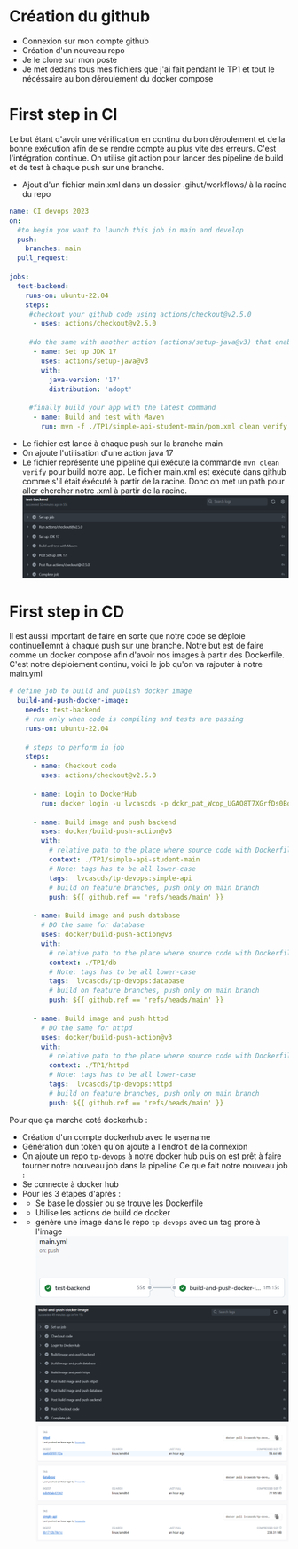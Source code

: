 # Création du github
- Connexion sur mon compte github
- Création d'un nouveau repo
- Je le clone sur mon poste 
- Je met dedans tous mes fichiers que j'ai fait pendant le TP1 et tout le nécéssaire au bon déroulement du docker compose

# First step in CI
Le but étant d'avoir une vérification en continu du bon déroulement et de la bonne exécution afin de se rendre compte au plus vite des erreurs. C'est l'intégration continue. On utilise git action pour lancer des pipeline de build et de test à chaque push sur une branche.
- Ajout d'un fichier main.xml dans un dossier .gihut/workflows/ à la racine du repo
``` yml
name: CI devops 2023
on:
  #to begin you want to launch this job in main and develop
  push:
    branches: main
  pull_request:

jobs:
  test-backend: 
    runs-on: ubuntu-22.04
    steps:
     #checkout your github code using actions/checkout@v2.5.0
      - uses: actions/checkout@v2.5.0

     #do the same with another action (actions/setup-java@v3) that enable to setup jdk 17
      - name: Set up JDK 17
        uses: actions/setup-java@v3
        with:
          java-version: '17'
          distribution: 'adopt'

     #finally build your app with the latest command
      - name: Build and test with Maven
        run: mvn -f ./TP1/simple-api-student-main/pom.xml clean verify 
```
- Le fichier est lancé à chaque push sur la branche main
- On ajoute l'utilisation d'une action java 17
- Le fichier représente une pipeline qui exécute la commande `mvn clean verify` pour build notre app. Le fichier main.xml est exécuté dans github comme s'il était éxécuté à partir de la racine. Donc on met un path pour aller chercher notre .xml à partir de la racine.
![alt text](/TP2/img/test-job.PNG)

# First step in CD
Il est aussi important de faire en sorte que notre code se déploie continuellemnt à chaque push sur une branche. Notre but est de faire comme un docker compose afin d'avoir nos images à partir des Dockerfile. C'est notre déploiement continu, voici le job qu'on va rajouter à notre main.yml

```yml
# define job to build and publish docker image
  build-and-push-docker-image:
    needs: test-backend
    # run only when code is compiling and tests are passing
    runs-on: ubuntu-22.04

    # steps to perform in job
    steps:
      - name: Checkout code
        uses: actions/checkout@v2.5.0

      - name: Login to DockerHub
        run: docker login -u lvcascds -p dckr_pat_Wcop_UGAQ8T7XGrfDs0BqkvPBcQ

      - name: Build image and push backend
        uses: docker/build-push-action@v3
        with:
          # relative path to the place where source code with Dockerfile is located
          context: ./TP1/simple-api-student-main
          # Note: tags has to be all lower-case
          tags:  lvcascds/tp-devops:simple-api
          # build on feature branches, push only on main branch
          push: ${{ github.ref == 'refs/heads/main' }}

      - name: Build image and push database
        # DO the same for database
        uses: docker/build-push-action@v3
        with:
          # relative path to the place where source code with Dockerfile is located
          context: ./TP1/db
          # Note: tags has to be all lower-case
          tags:  lvcascds/tp-devops:database
          # build on feature branches, push only on main branch
          push: ${{ github.ref == 'refs/heads/main' }}

      - name: Build image and push httpd
        # DO the same for httpd
        uses: docker/build-push-action@v3
        with:
          # relative path to the place where source code with Dockerfile is located
          context: ./TP1/httpd
          # Note: tags has to be all lower-case
          tags:  lvcascds/tp-devops:httpd
          # build on feature branches, push only on main branch
          push: ${{ github.ref == 'refs/heads/main' }}
```
Pour que ça marche coté dockerhub :
- Création d'un compte dockerhub avec le username
- Génération dun token qu'on ajoute à l'endroit de la connexion
- On ajoute un repo `tp-devops` à notre docker hub puis on est prêt à faire tourner notre nouveau job dans la pipeline
Ce que fait notre nouveau job : 
- Se connecte à docker hub
- Pour les 3 étapes d'après : 
- - Se base le dossier ou se trouve les Dockerfile
- - Utilise les actions de build de docker
- - génère une image dans le repo `tp-devops` avec un tag prore à l'image
  ![alt text](/TP2/img/pipeline.PNG)
    ![alt text](/TP2/img/job.PNG)
      ![alt text](/TP2/img/dockerhub.PNG)